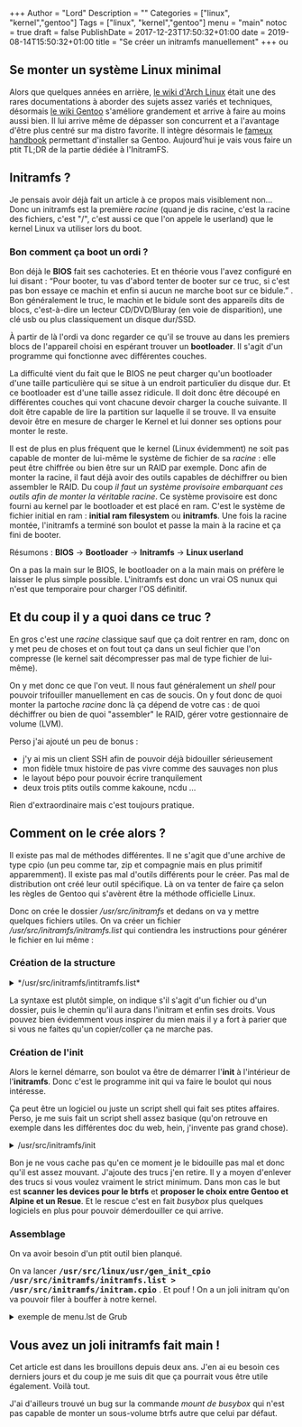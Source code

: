 +++
Author = "Lord"
Description = ""
Categories = ["linux", "kernel","gentoo"]
Tags = ["linux", "kernel","gentoo"]
menu = "main"
notoc = true
draft = false
PublishDate = 2017-12-23T17:50:32+01:00
date = 2019-08-14T15:50:32+01:00
title = "Se créer un initramfs manuellement"
+++
ou

## Se monter un système Linux minimal

Alors que quelques années en arrière, [le wiki d'Arch Linux](https://wiki.archlinux.org/) était une des rares documentations à aborder des sujets assez variés et techniques, désormais [le wiki Gentoo](https://wiki.gentoo.org/) s'améliore grandement et arrive à faire au moins aussi bien.
Il lui arrive même de dépasser son concurrent et a l'avantage d'être plus centré sur ma distro favorite.
Il intègre désormais le [fameux handbook](https://wiki.gentoo.org/wiki/Handbook:AMD64) permettant d'installer sa Gentoo.
Aujourd'hui je vais vous faire un ptit TL;DR de la partie dédiée à l'InitramFS.

## Initramfs ?
Je pensais avoir déjà fait un article à ce propos mais visiblement non…
Donc un initramfs est la première *racine* (quand je dis racine, c'est la racine des fichiers, c'est "/", c'est aussi ce que l'on appele le userland) que le kernel Linux va utiliser lors du boot. 

### Bon comment ça boot un ordi ?
Bon déjà le **BIOS** fait ses cachoteries.
Et en théorie vous l'avez configuré en lui disant : “Pour booter, tu vas d'abord tenter de booter sur ce truc, si c'est pas bon essaye ce machin et enfin si aucun ne marche boot sur ce bidule.” .
Bon généralement le truc, le machin et le bidule sont des appareils dits de blocs, c'est-à-dire un lecteur CD/DVD/Bluray (en voie de disparition), une clé usb ou plus classiquement un disque dur/SSD.

À partir de là l'ordi va donc regarder ce qu'il se trouve au dans les premiers blocs de l'appareil choisi en espérant trouver un **bootloader**.
Il s'agit d'un programme qui fonctionne avec différentes couches.

La difficulté vient du fait que le BIOS ne peut charger qu'un bootloader d'une taille particulière qui se situe à un endroit particulier du disque dur.
Et ce bootloader est d'une taille assez ridicule.
Il doit donc être découpé en différentes couches qui vont chacune devoir charger la couche suivante.
Il doit être capable de lire la partition sur laquelle il se trouve.
Il va ensuite devoir être en mesure de charger le Kernel et lui donner ses options pour monter le reste.

Il est de plus en plus fréquent que le kernel (Linux évidemment) ne soit pas capable de monter de lui-même le système de fichier de sa *racine* : elle peut être chiffrée ou bien être sur un RAID par exemple.
Donc afin de monter la racine, il faut déjà avoir des outils capables de déchiffrer ou bien assembler le RAID.
Du coup *il faut un système provisoire embarquant ces outils afin de monter la véritable racine*.
Ce système provisoire est donc fourni au kernel par le bootloader et est placé en ram.
C'est le système de fichier initial en ram : **initial ram filesystem** ou **initramfs**.
Une fois la racine montée, l'initramfs a terminé son boulot et passe la main à la racine et ça fini de booter.

Résumons : **BIOS** → **Bootloader** → **Initramfs** → **Linux userland**

On a pas la main sur le BIOS, le bootloader on a la main mais on préfère le laisser le plus simple possible. L'initramfs est donc un vrai OS nunux qui n'est que temporaire pour charger l'OS définitif.

## Et du coup il y a quoi dans ce truc ?
En gros c'est une *racine* classique sauf que ça doit rentrer en ram, donc on y met peu de choses et on fout tout ça dans un seul fichier que l'on compresse (le kernel sait décompresser pas mal de type fichier de lui-même).

On y met donc ce que l'on veut.
Il nous faut généralement un *shell* pour pouvoir trifouiller manuellement en cas de soucis.
On y fout donc de quoi monter la partoche *racine* donc là ça dépend de votre cas : de quoi déchiffrer ou bien de quoi "assembler" le RAID, gérer votre gestionnaire de volume (LVM).

Perso j'ai ajouté un peu de bonus : 

  - j'y ai mis un client SSH afin de pouvoir déjà bidouiller sérieusement
  - mon fidèle tmux histoire de pas vivre comme des sauvages non plus
  - le layout bépo pour pouvoir écrire tranquilement
  - deux trois ptits outils comme kakoune, ncdu …

Rien d'extraordinaire mais c'est toujours pratique.

## Comment on le crée alors ?
Il existe pas mal de méthodes différentes.
Il ne s'agit que d'une archive de type cpio (un peu comme tar, zip et compagnie mais en plus primitif apparemment).
Il existe pas mal d'outils différents pour le créer. Pas mal de distribution ont créé leur outil spécifique.
Là on va tenter de faire ça selon les règles de Gentoo qui s'avèrent être la méthode officielle Linux.

Donc on crée le dossier */usr/src/initramfs* et dedans on va y mettre quelques fichiers utiles. On va créer un fichier */usr/src/initramfs/initramfs.list* qui contiendra les instructions pour générer le fichier en lui même :

### Création de la structure

<details><summary>*/usr/src/initramfs/intitramfs.list*</summary>
{{< highlight shell >}}
# directory structure
dir /proc       755 0 0
dir /usr        755 0 0
dir /bin        755 0 0
dir /usr/bin    755 0 0
dir /sys        755 0 0
#dir /var        755 0 0
#dir /lib        755 0 0
dir /sbin       755 0 0
dir /lib64      755 0 0
dir /usr/lib64      755 0 0
#dir /lib32      755 0 0
dir /mnt        755 0 0
dir /mnt/root   755 0 0
dir /etc        755 0 0
dir /root       700 0 0
dir /dev        755 0 0
# depends
file /lib64/libmount.so.1       /lib64/libmount.so.1    755 0 0
file /lib64/libblkid.so.1       /lib64/libblkid.so.1    755 0 0
file /lib64/libc.so.6           /lib64/libc.so.6        755 0 0
file /lib64/libuuid.so.1        /lib64/libuuid.so.1     755 0 0
file /lib64/ld-linux-x86-64.so.2  /lib64/ld-linux-x86-64.so.2 755 0 0
file /lib64/libz.so.1           /lib64/libz.so.1        755 0 0
file /lib64/libpthread.so.0     /lib64/libpthread.so.0  755 0 0
file /lib64/liblzo2.so.2        /lib64/liblzo2.so.2     755 0 0
file /lib64/libresolv.so.2      /lib64/libresolv.so.2   755 0 0
file /lib64/libdl.so.2          /lib64/libdl.so.2       755 0 0
file /usr/lib64/libelf.so.1     /usr/lib64/libelf.so.1  755 0 0
file /lib64/libmnl.so.0         /lib64/libmnl.so.0      755 0 0
file /lib64/libnss_files.so.2   /lib64/libnss_files.so.2        755 0 0
file /lib64/libnss_dns.so.2     /lib64/libnss_dns.so.2  755 0 0
file /lib64/libutil.so.1        /lib64/libutil.so.1     755 0 0
file /lib64/libncurses.so.6     /lib64/libncurses.so.6  755 0 0
file /usr/lib64/libevent-2.1.so.6       /usr/lib64/libevent-2.1.so.6    755 0 0
# busybox
file /bin/busybox /bin/busybox 755 0 0
# btrfs
file /sbin/btrfs /sbin/btrfs 755 0 0
# our init script
file    /init                   /usr/src/initramfs/init 555 0 0
# our stuff
file /root/bepo.bmap            /usr/src/initramfs/bepo.bmap            444 0 0
file /usr/bin/ssh               /usr/bin/dbclient       555 0 0
file /bin/ip                    /bin/ip                 555 0 0
file /etc/nsswitch.conf         /etc/nsswitch.conf      755 0 0
file /sbin/boot                 /usr/src/initramfs/boot 555 0 0
file /usr/bin/tmux              /usr/bin/tmux           555 0 0
# mount fix
file /lib64/libmount.so.1	/lib64/libmount.so.1	555 0 0
file /lib64/libblkid.so.1	/lib64/libblkid.so.1	555 0 0
file /lib64/librt.so.1		/lib64/librt.so.1	555 0 0
file /lib64/libpthread.so.0	/lib64/libpthread.so.0	555 0 0
file /root/mount		/bin/mount		755 0 0

{{< / highlight >}}
</details>

La syntaxe est plutôt simple, on indique s'il s'agit d'un fichier ou d'un dossier, puis le chemin qu'il aura dans l'initram et enfin ses droits.
Vous pouvez bien évidemment vous inspirer du mien mais il y a fort à parier que si vous ne faites qu'un copier/coller ça ne marche pas.

### Création de l'init
Alors le kernel démarre, son boulot va être de démarrer l'**init** à l'intérieur de l'**initramfs**.
Donc c'est le programme init qui va faire le boulot qui nous intéresse.

Ça peut être un logiciel ou juste un script shell qui fait ses ptites affaires.
Perso, je me suis fait un script shell assez basique (qu'on retrouve en exemple dans les différentes doc du web, hein, j'invente pas grand chose).

<details><summary>/usr/src/initramfs/init</summary>
{{< highlight shell >}}
#!/bin/busybox sh

rescue_shell() {
  echo "$@"
  busybox --install -s
  busybox loadkmap < /root/bepo.bmap

  echo "Voulez-vous la conf réseau habituelle ?"
  read network
  if ! test -z "$network" ; then net_setup ; fi

  echo -e "Une fois fini de faire mumuse : \033[41mexec /sbin/boot\033[0m"

  setsid cttyhack sh
}

mount_root() {
  echo "scanning for btrfs filesystems...."
  /sbin/btrfs device scan
  echo "mounting /mnt/root"
  mount /dev/sdb /mnt/root -o subvolid=$1
}

finish_boot() {
  # clean up. The init process will remount proc sys and dev later
  umount /proc
  umount /sys
  umount /dev

  # switch to the real root and execute init
  exec switch_root /mnt/root /sbin/init
}

net_setup() {
  echo "nameserver 10.0.0.254" > /etc/resolv.conf
  ip link set dev eth0 up
  ip a a 10.0.0.3/8 dev eth0
  ip r a default via 10.0.0.254
}

boot_menu() {
  echo "Qu'est-ce qu'on boot aujourd'hui ?"
# Gentoo is installed in the subvolid 5 and Alpine in the 555
  echo -e "\t1 | A | B : Gentoo"
  echo -e "\t2 | É | Z : Alpine"
  echo -e "\t3 | R : Rescue"
  read -t 5 choice

  case $choice in
    "1" | "\"" | "A" | "a" | "B" | "b")
      echo "Ça sera Gentoo !"
      /sbin/btrfs device scan
      mount /dev/sdb /mnt/root -o subvolid=5 || rescue_shell "Error trying to mount rootfs"
    ;;
    "2" | "É" | "é" | "Z" | "z" | "alpine")
      echo "Go pour Alpine !"
      /sbin/btrfs device scan
      mount /dev/sdb /mnt/root -o subvolid=555 || rescue_shell "Error trying to mount rootfs"
    ;;
    "3" | "R" | "r" | "rescue")
      rescue_shell
    ;;
    *)
      echo "Pas de le temps de niaiser, c'est l'heure de booter."
      /sbin/btrfs device scan
      mount /dev/sdb /mnt/root -o subvolid=5 || rescue_shell "Error trying to mount rootfs"
  esac
}

# 1) temporarily mount proc and sys
mount -t proc none /proc
mount -t sysfs none /sys
mount -t devtmpfs none /dev

# 2) disable kernel messages from popping onto the screen
echo 0 > /proc/sys/kernel/printk

# 3 ) Custom boot loader
boot_menu


echo "All done.\n\n"
finish_boot || rescue_shell
{{< / highlight >}}
</details>

Bon je ne vous cache pas qu'en ce moment je le bidouille pas mal et donc qu'il est assez mouvant.
J'ajoute des trucs j'en retire.
Il y a moyen d'enlever des trucs si vous voulez vraiment le strict minimum.
Dans mon cas le but est **scanner les devices pour le btrfs** et **proposer le choix entre Gentoo et Alpine et un Resue**.
Et le rescue c'est en fait *busybox* plus quelques logiciels en plus pour pouvoir démerdouiller ce qui arrive.

### Assemblage
On va avoir besoin d'un ptit outil bien planqué.

On va lancer **<samp>/usr/src/linux/usr/gen_init_cpio /usr/src/initramfs/initramfs.list > /usr/src/initramfs/initram.cpio</samp>** .
Et pouf !
On a un joli initram qu'on va pouvoir filer à bouffer à notre kernel.

<details><summary>exemple de menu.lst de Grub</summary>
<pre>
title Gentoo RAID
root(hd1,0)
kernel /boot/kernel511 rootflags=device=/dev/sdb,device=/dev/sda,… rootfstype=btrfs quiet
initrd /boot/initram.cpio
</pre>
</details>

## Vous avez un joli initramfs fait main !

Cet article est dans les brouillons depuis deux ans.
J'en ai eu besoin ces derniers jours et du coup je me suis dit que ça pourrait vous être utile également.
Voilà tout.

J'ai d'ailleurs trouvé un bug sur la commande *mount de busybox* qui n'est pas capable de monter un sous-volume btrfs autre que celui par défaut.
